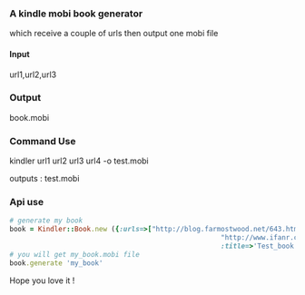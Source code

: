 ### A kindle mobi book generator
which receive a couple of urls then output one mobi file

#### Input
url1,url2,url3


### Output

book.mobi

### Command Use
kindler url1 url2 url3 url4 -o test.mobi

outputs : test.mobi

### Api use
```ruby
# generate my book
book = Kindler::Book.new ({:urls=>["http://blog.farmostwood.net/643.html",
													"http://www.ifanr.com/69878","http://www.oneplus.info/archives/455"],
													:title=>'Test_book',:author=>'mike'})
# you will get my_book.mobi file
book.generate 'my_book'
```


Hope you love it !


